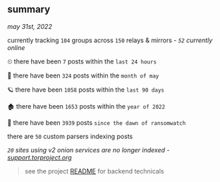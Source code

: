 
## summary
_may 31st, 2022_

currently tracking `104` groups across `150` relays & mirrors - _`52` currently online_

⏲ there have been `7` posts within the `last 24 hours`

🦈 there have been `324` posts within the `month of may`

🪐 there have been `1058` posts within the `last 90 days`

🏚 there have been `1653` posts within the `year of 2022`

🦕 there have been `3939` posts `since the dawn of ransomwatch`

there are `50` custom parsers indexing posts

_`20` sites using v2 onion services are no longer indexed - [support.torproject.org](https://support.torproject.org/onionservices/v2-deprecation/)_

> see the project [README](https://github.com/joshhighet/ransomwatch#ransomwatch--) for backend technicals
